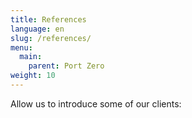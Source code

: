 ```yaml
---
title: References
language: en
slug: /references/
menu: 
  main:
    parent: Port Zero
weight: 10
---
```


Allow us to introduce some of our clients:
